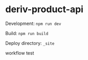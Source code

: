 # deriv-product-api

Development: `npm run dev`

Build: `npm run build`

Deploy directory: `_site`

workflow test
